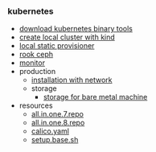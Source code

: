### kubernetes

* [download kubernetes binary tools](download.kubernetes.binary.tools.md)
* [create local cluster with kind](create.local.cluster.with.kind.md)
* [local static provisioner](local.static.provisioner.md)
* [rook ceph](rook.ceph.md)
* [monitor](monitor/README.md)
* production
    + [installation with network](production/installation.with.network.md)
    + storage
        * [storage for bare metal machine](production/storage.for.bare.metal.machine.md)
* resources
    + [all.in.one.7.repo](resources/all.in.one.7.repo.md)
    + [all.in.one.8.repo](resources/all.in.one.8.repo.md)
    + [calico.yaml](resources/calico.yaml.md)
    + [setup.base.sh](resources/setup.base.sh.md)
